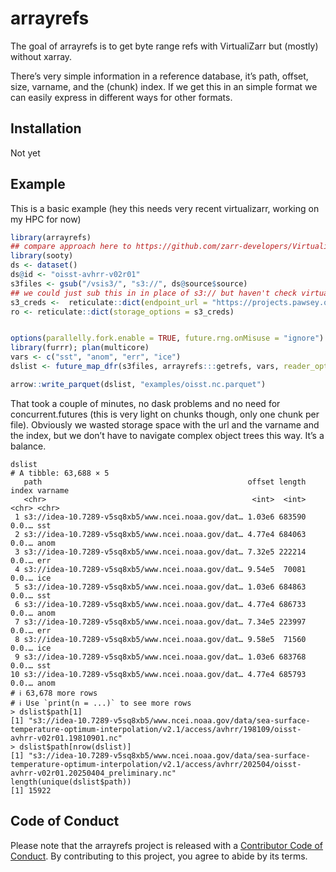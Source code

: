 
<!-- README.md is generated from README.Rmd. Please edit that file -->

# arrayrefs

<!-- badges: start -->
<!-- badges: end -->

The goal of arrayrefs is to get byte range refs with VirtualiZarr but
(mostly) without xarray.

There’s very simple information in a reference database, it’s path,
offset, size, varname, and the (chunk) index. If we get this in an
simple format we can easily express in different ways for other formats.

## Installation

Not yet

## Example

This is a basic example (hey this needs very recent virtualizarr,
working on my HPC for now)

``` r
library(arrayrefs)
## compare approach here to https://github.com/zarr-developers/VirtualiZarr/issues/533
library(sooty)
ds <- dataset()
ds@id <- "oisst-avhrr-v02r01"
s3files <- gsub("/vsis3/", "s3://", ds@source$source)
## we could just sub this in in place of s3:// but haven't check virtualizarr will allow
s3_creds <-  reticulate::dict(endpoint_url = "https://projects.pawsey.org.au", anon = TRUE)
ro <- reticulate::dict(storage_options = s3_creds)


options(parallelly.fork.enable = TRUE, future.rng.onMisuse = "ignore")
library(furrr); plan(multicore)
vars <- c("sst", "anom", "err", "ice")
dslist <- future_map_dfr(s3files, arrayrefs:::getrefs, vars, reader_options = ro)

arrow::write_parquet(dslist, "examples/oisst.nc.parquet")
```

That took a couple of minutes, no dask problems and no need for
concurrent.futures (this is very light on chunks though, only one chunk
per file). Obviously we wasted storage space with the url and the
varname and the index, but we don’t have to navigate complex object
trees this way. It’s a balance.

    dslist
    # A tibble: 63,688 × 5
       path                                              offset length index varname
       <chr>                                              <int>  <int> <chr> <chr>
     1 s3://idea-10.7289-v5sq8xb5/www.ncei.noaa.gov/dat… 1.03e6 683590 0.0.… sst
     2 s3://idea-10.7289-v5sq8xb5/www.ncei.noaa.gov/dat… 4.77e4 684063 0.0.… anom
     3 s3://idea-10.7289-v5sq8xb5/www.ncei.noaa.gov/dat… 7.32e5 222214 0.0.… err
     4 s3://idea-10.7289-v5sq8xb5/www.ncei.noaa.gov/dat… 9.54e5  70081 0.0.… ice
     5 s3://idea-10.7289-v5sq8xb5/www.ncei.noaa.gov/dat… 1.03e6 684863 0.0.… sst
     6 s3://idea-10.7289-v5sq8xb5/www.ncei.noaa.gov/dat… 4.77e4 686733 0.0.… anom
     7 s3://idea-10.7289-v5sq8xb5/www.ncei.noaa.gov/dat… 7.34e5 223997 0.0.… err
     8 s3://idea-10.7289-v5sq8xb5/www.ncei.noaa.gov/dat… 9.58e5  71560 0.0.… ice
     9 s3://idea-10.7289-v5sq8xb5/www.ncei.noaa.gov/dat… 1.03e6 683768 0.0.… sst
    10 s3://idea-10.7289-v5sq8xb5/www.ncei.noaa.gov/dat… 4.77e4 685793 0.0.… anom
    # ℹ 63,678 more rows
    # ℹ Use `print(n = ...)` to see more rows
    > dslist$path[1]
    [1] "s3://idea-10.7289-v5sq8xb5/www.ncei.noaa.gov/data/sea-surface-temperature-optimum-interpolation/v2.1/access/avhrr/198109/oisst-avhrr-v02r01.19810901.nc"
    > dslist$path[nrow(dslist)]
    [1] "s3://idea-10.7289-v5sq8xb5/www.ncei.noaa.gov/data/sea-surface-temperature-optimum-interpolation/v2.1/access/avhrr/202504/oisst-avhrr-v02r01.20250404_preliminary.nc"
    length(unique(dslist$path))
    [1] 15922

## Code of Conduct

Please note that the arrayrefs project is released with a [Contributor
Code of
Conduct](https://contributor-covenant.org/version/2/1/CODE_OF_CONDUCT.html).
By contributing to this project, you agree to abide by its terms.
